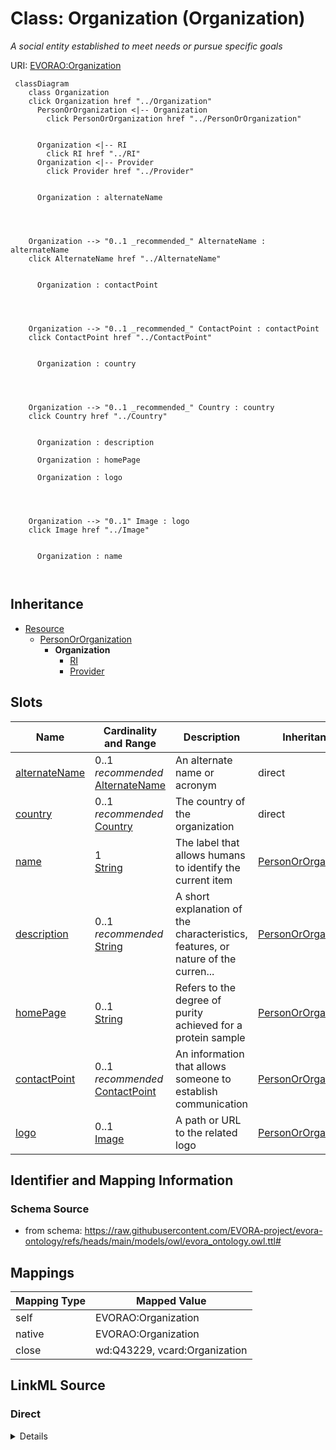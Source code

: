 

# Class: Organization (Organization)


_A social entity established to meet needs or pursue specific goals_





URI: [EVORAO:Organization](https://raw.githubusercontent.com/EVORA-project/evora-ontology/refs/heads/main/models/owl/evora_ontology.owl.ttl#Organization)






```mermaid
 classDiagram
    class Organization
    click Organization href "../Organization"
      PersonOrOrganization <|-- Organization
        click PersonOrOrganization href "../PersonOrOrganization"
      

      Organization <|-- RI
        click RI href "../RI"
      Organization <|-- Provider
        click Provider href "../Provider"
      
      
      Organization : alternateName
        
          
    
    
    Organization --> "0..1 _recommended_" AlternateName : alternateName
    click AlternateName href "../AlternateName"

        
      Organization : contactPoint
        
          
    
    
    Organization --> "0..1 _recommended_" ContactPoint : contactPoint
    click ContactPoint href "../ContactPoint"

        
      Organization : country
        
          
    
    
    Organization --> "0..1 _recommended_" Country : country
    click Country href "../Country"

        
      Organization : description
        
      Organization : homePage
        
      Organization : logo
        
          
    
    
    Organization --> "0..1" Image : logo
    click Image href "../Image"

        
      Organization : name
        
      
```





## Inheritance
* [Resource](Resource.md)
    * [PersonOrOrganization](PersonOrOrganization.md)
        * **Organization**
            * [RI](RI.md)
            * [Provider](Provider.md)



## Slots

| Name | Cardinality and Range | Description | Inheritance |
| ---  | --- | --- | --- |
| [alternateName](alternateName.md) | 0..1 _recommended_ <br/> [AlternateName](AlternateName.md) | An alternate name or acronym | direct |
| [country](country.md) | 0..1 _recommended_ <br/> [Country](Country.md) | The country of the organization | direct |
| [name](name.md) | 1 <br/> [String](String.md) | The label that allows humans to identify the current item | [PersonOrOrganization](PersonOrOrganization.md) |
| [description](description.md) | 0..1 _recommended_ <br/> [String](String.md) | A short explanation of the characteristics, features, or nature of the curren... | [PersonOrOrganization](PersonOrOrganization.md) |
| [homePage](homePage.md) | 0..1 <br/> [String](String.md) | Refers to the degree of purity achieved for a protein sample | [PersonOrOrganization](PersonOrOrganization.md) |
| [contactPoint](contactPoint.md) | 0..1 _recommended_ <br/> [ContactPoint](ContactPoint.md) | An information that allows someone to establish communication | [PersonOrOrganization](PersonOrOrganization.md) |
| [logo](logo.md) | 0..1 <br/> [Image](Image.md) | A path or URL to the related logo | [PersonOrOrganization](PersonOrOrganization.md) |









## Identifier and Mapping Information







### Schema Source


* from schema: https://raw.githubusercontent.com/EVORA-project/evora-ontology/refs/heads/main/models/owl/evora_ontology.owl.ttl#




## Mappings

| Mapping Type | Mapped Value |
| ---  | ---  |
| self | EVORAO:Organization |
| native | EVORAO:Organization |
| close | wd:Q43229, vcard:Organization |







## LinkML Source

<!-- TODO: investigate https://stackoverflow.com/questions/37606292/how-to-create-tabbed-code-blocks-in-mkdocs-or-sphinx -->

### Direct

<details>
```yaml
name: Organization
description: A social entity established to meet needs or pursue specific goals
title: Organization
from_schema: https://raw.githubusercontent.com/EVORA-project/evora-ontology/refs/heads/main/models/owl/evora_ontology.owl.ttl#
close_mappings:
- wd:Q43229
- vcard:Organization
is_a: PersonOrOrganization
slots:
- alternateName
- country
slot_usage:
  alternateName:
    name: alternateName
    description: An alternate name or acronym
    title: alternate name
    close_mappings:
    - dwc:institutionCode
    domain_of:
    - Organization
    - CommonName
    - AlternateName
    range: AlternateName
    required: false
    recommended: true
    multivalued: false
  country:
    name: country
    description: The country of the organization
    title: country
    domain_of:
    - Organization
    range: Country
    required: false
    recommended: true
    multivalued: false

```
</details>

### Induced

<details>
```yaml
name: Organization
description: A social entity established to meet needs or pursue specific goals
title: Organization
from_schema: https://raw.githubusercontent.com/EVORA-project/evora-ontology/refs/heads/main/models/owl/evora_ontology.owl.ttl#
close_mappings:
- wd:Q43229
- vcard:Organization
is_a: PersonOrOrganization
slot_usage:
  alternateName:
    name: alternateName
    description: An alternate name or acronym
    title: alternate name
    close_mappings:
    - dwc:institutionCode
    domain_of:
    - Organization
    - CommonName
    - AlternateName
    range: AlternateName
    required: false
    recommended: true
    multivalued: false
  country:
    name: country
    description: The country of the organization
    title: country
    domain_of:
    - Organization
    range: Country
    required: false
    recommended: true
    multivalued: false
attributes:
  alternateName:
    name: alternateName
    description: An alternate name or acronym
    title: alternate name
    from_schema: https://raw.githubusercontent.com/EVORA-project/evora-ontology/refs/heads/main/models/owl/evora_ontology.owl.ttl#
    close_mappings:
    - dwc:institutionCode
    rank: 1000
    alias: alternateName
    owner: Organization
    domain_of:
    - Organization
    - CommonName
    - AlternateName
    range: AlternateName
    required: false
    recommended: true
    multivalued: false
  country:
    name: country
    description: The country of the organization
    title: country
    from_schema: https://raw.githubusercontent.com/EVORA-project/evora-ontology/refs/heads/main/models/owl/evora_ontology.owl.ttl#
    rank: 1000
    alias: country
    owner: Organization
    domain_of:
    - Organization
    range: Country
    required: false
    recommended: true
    multivalued: false
  name:
    name: name
    description: The label that allows humans to identify the current item
    title: name
    comments:
    - 'The title of the item should be as short and descriptive as possible. E.g.
      for virus products it should basically be based on the following Pattern:

      "Virus name", "virus host type", "collection year", "country of collection"
      ex "suspected epidemiological origin", "genotype", "strain", "variant name or
      specific feature"'
    from_schema: https://raw.githubusercontent.com/EVORA-project/evora-ontology/refs/heads/main/models/owl/evora_ontology.owl.ttl#
    exact_mappings:
    - dct:title
    close_mappings:
    - rdfs:label
    rank: 1000
    alias: name
    owner: Organization
    domain_of:
    - PersonOrOrganization
    - DataService
    - Catalogue
    - Term
    - ProductOrService
    - File
    - ContactPoint
    - License
    - Certification
    range: string
    required: true
    multivalued: false
  description:
    name: description
    description: A short explanation of the characteristics, features, or nature of
      the current item
    title: description
    comments:
    - 'Describe this item in few lines. This description will serve as a summary to
      present the item.

      '
    from_schema: https://raw.githubusercontent.com/EVORA-project/evora-ontology/refs/heads/main/models/owl/evora_ontology.owl.ttl#
    exact_mappings:
    - dct:description
    rank: 1000
    alias: description
    owner: Organization
    domain_of:
    - PersonOrOrganization
    - DataService
    - Catalogue
    - Term
    - ProductOrService
    - File
    - ContactPoint
    - License
    - Certification
    range: string
    required: false
    recommended: true
    multivalued: false
  homePage:
    name: homePage
    description: Refers to the degree of purity achieved for a protein sample. Possible
      values include ">95%" (the protein is highly purified, with more than 95% purity)
      and "Unpurified expression host lysate or partly purified protein" (the protein
      is either unpurified and present in the host cell lysate or only partially purified).
    title: home page
    from_schema: https://raw.githubusercontent.com/EVORA-project/evora-ontology/refs/heads/main/models/owl/evora_ontology.owl.ttl#
    rank: 1000
    alias: homePage
    owner: Organization
    domain_of:
    - PersonOrOrganization
    range: string
    required: false
    multivalued: false
  contactPoint:
    name: contactPoint
    description: An information that allows someone to establish communication
    title: contact point
    from_schema: https://raw.githubusercontent.com/EVORA-project/evora-ontology/refs/heads/main/models/owl/evora_ontology.owl.ttl#
    exact_mappings:
    - dcat:contactPoint
    rank: 1000
    alias: contactPoint
    owner: Organization
    domain_of:
    - PersonOrOrganization
    - ProductOrService
    range: ContactPoint
    required: false
    recommended: true
    multivalued: false
  logo:
    name: logo
    description: A path or URL to the related logo
    title: logo
    from_schema: https://raw.githubusercontent.com/EVORA-project/evora-ontology/refs/heads/main/models/owl/evora_ontology.owl.ttl#
    rank: 1000
    alias: logo
    owner: Organization
    domain_of:
    - PersonOrOrganization
    - License
    - Certification
    range: Image
    required: false
    multivalued: false

```
</details>